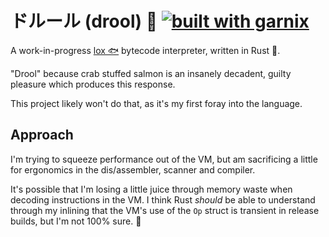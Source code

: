 # ドルール (drool) 🤤 [![built with garnix](https://img.shields.io/endpoint.svg?url=https%3A%2F%2Fgarnix.io%2Fapi%2Fbadges%2Fmjvmroz%2Fdrool%3Fbranch%3Dmaster)](https://garnix.io/repo/mjvmroz/drool)

A work-in-progress [lox 🐟](https://craftinginterpreters.com/) bytecode interpreter, written in Rust 🦀.

"Drool" because crab stuffed salmon is an insanely decadent, guilty pleasure which produces this response.

This project likely won't do that, as it's my first foray into the language.

## Approach

I'm trying to squeeze performance out of the VM, but am sacrificing a little for ergonomics in the dis/assembler, scanner and compiler.

It's possible that I'm losing a little juice through memory waste when decoding instructions in the VM. I think Rust _should_ be able to understand through my inlining that the VM's use of the `Op` struct is transient in release builds, but I'm not 100% sure. 🐢
